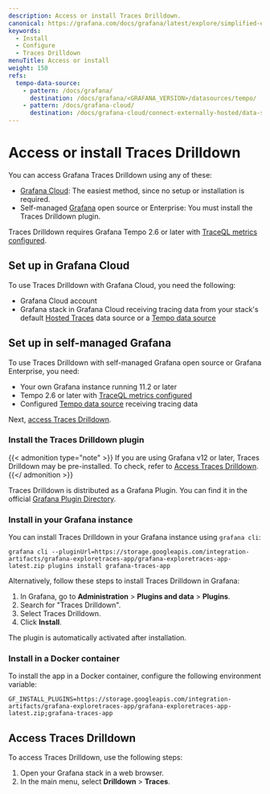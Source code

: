 ```yaml
---
description: Access or install Traces Drilldown.
canonical: https://grafana.com/docs/grafana/latest/explore/simplified-exploration/tempo/access/
keywords:
  - Install
  - Configure
  - Traces Drilldown
menuTitle: Access or install
weight: 150
refs:
  tempo-data-source:
    - pattern: /docs/grafana/
      destination: /docs/grafana/<GRAFANA_VERSION>/datasources/tempo/
    - pattern: /docs/grafana-cloud/
      destination: /docs/grafana-cloud/connect-externally-hosted/data-sources/tempo/
---
```


# Access or install Traces Drilldown

You can access Grafana Traces Drilldown using any of these:

 - [Grafana Cloud](#set-up-in-grafana-cloud): The easiest method, since no setup or installation is required.
 - Self-managed [Grafana](#set-up-in-self-managed-grafana) open source or Enterprise: You must install the Traces Drilldown plugin.

Traces Drilldown requires Grafana Tempo 2.6 or later with [TraceQL metrics configured](https://grafana.com/docs/tempo/<TEMPO_VERSION>/operations/traceql-metrics/).

## Set up in Grafana Cloud

To use Traces Drilldown with Grafana Cloud, you need the following:

- Grafana Cloud account
- Grafana stack in Grafana Cloud receiving tracing data from your stack's default [Hosted Traces](https://grafana.com/docs/grafana-cloud/send-data/traces/) data source or a [Tempo data source](https://grafana.com/docs/grafana-cloud/connect-externally-hosted/data-sources/tempo/configure-tempo-data-source/)

## Set up in self-managed Grafana

To use Traces Drilldown with self-managed Grafana open source or Grafana Enterprise, you need:

- Your own Grafana instance running 11.2 or later
- Tempo 2.6 or later with [TraceQL metrics configured](https://grafana.com/docs/tempo/<TEMPO_VERSION>/operations/traceql-metrics/)
- Configured [Tempo data source](https://grafana.com/docs/grafana/latest/datasources/tempo/configure-tempo-data-source/) receiving tracing data

Next, [access Traces Drilldown](#access-traces-drilldown).

### Install the Traces Drilldown plugin

{{< admonition type="note" >}}
If you are using Grafana v12 or later, Traces Drilldown may be pre-installed.
To check, refer to [Access Traces Drilldown](#access-traces-drilldown).
{{</ admonition >}}

Traces Drilldown is distributed as a Grafana Plugin.
You can find it in the official [Grafana Plugin Directory](https://grafana.com/grafana/plugins/grafana-exploretraces-app/).

### Install in your Grafana instance

You can install Traces Drilldown in your Grafana instance using `grafana cli`:

```shell
grafana cli --pluginUrl=https://storage.googleapis.com/integration-artifacts/grafana-exploretraces-app/grafana-exploretraces-app-latest.zip plugins install grafana-traces-app
```

Alternatively, follow these steps to install Traces Drilldown in Grafana:

1. In Grafana, go to **Administration** > **Plugins and data** > **Plugins**.
2. Search for "Traces Drilldown".
3. Select Traces Drilldown.
4. Click **Install**.

The plugin is automatically activated after installation.

### Install in a Docker container

To install the app in a Docker container, configure the following environment variable:

```shell
GF_INSTALL_PLUGINS=https://storage.googleapis.com/integration-artifacts/grafana-exploretraces-app/grafana-exploretraces-app-latest.zip;grafana-traces-app
```

## Access Traces Drilldown

To access Traces Drilldown, use the following steps:

1. Open your Grafana stack in a web browser.
1. In the main menu, select **Drilldown** > **Traces**.